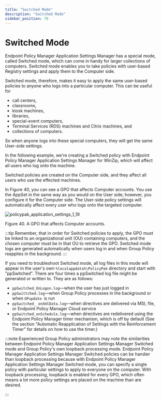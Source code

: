 ```yaml
---
title: "Switched Mode"
description: "Switched Mode"
sidebar_position: 70
---
```


# Switched Mode

Endpoint Policy Manager Application Settings Manager has a special mode, called Switched mode, which
can come in handy for larger collections of computers. Switched mode enables you to take policies
with user-based Registry settings and apply them to the Computer side.

Switched mode, therefore, makes it easy to apply the same user-based policies to anyone who logs
into a particular computer. This can be useful for

- call centers,
- classrooms,
- kiosk machines,
- libraries,
- special-event computers,
- Terminal Services (RDS) machines and Citrix machines, and
- collections of computers.

So when anyone logs into these special computers, they will get the same User-side settings.

In the following example, we're creating a Switched policy with Endpoint Policy Manager Application
Settings Manager for WinZip, which will affect all users who log onto the machine.

Switched policies are created on the Computer side, and they affect all users who use the effected
machines.

In Figure 40, you can see a GPO that affects Computer accounts. You use the AppSet in the same way
as you would on the User side; however, you configure it for the Computer side. The User-side policy
settings will automatically affect every user who logs onto the targeted computer.

![policypak_application_settings_1_19](/images/endpointpolicymanager/applicationsettings/modes/endpointpolicymanager_application_settings_1_19.webp)

Figure 40. A GPO that affects Computer accounts.

:::tip
Remember, that in order for Switched policies to apply, the GPO must be linked to an
organizational unit (OU) containing computers, and the chosen computer must be in that OU to
retrieve the GPO. Switched mode logs are generated automatically when users log in and when Group
Policy reapplies in the background.
:::


If you need to troubleshoot Switched mode, all log files in this mode will appear in the user's own
`%localappdata%\PolicyPak` directory and start with "ppSwitched". There are four times a ppSwitched
log file might be generated or written to. They are as follows:

- `ppSwitched_OnLogon.log`—when the user has just logged in
- `ppSwittched.log`—when Group Policy processes in the background or when `GPupdate `is run
- `ppSwitched_ onXmlData.log`—when directives are delivered via MSI, file, or Endpoint Policy
  Manager Cloud service
- `ppSwitched_onSchedule.log`—when directives are redelivered using the Endpoint Policy Manager
  timer mechanism, which is off by default (See the section "Automatic Reapplication of Settings
  with the Reinforcement Timer" for details on how to use the timer.)

:::note
Experienced Group Policy administrators may note the similarities between Endpoint Policy
Manager Application Settings Manager Switched mode and Group Policy's own loopback processing mode.
Endpoint Policy Manager Application Settings Manager Switched policies can be handier than loopback
processing because with Endpoint Policy Manager Application Settings Manager Switched mode, you can
specify a single policy with particular settings to apply to everyone on the computer. With loopback
processing, loopback is enabled for every GPO, which often means a lot more policy settings are
placed on the machine than are desired.

:::
